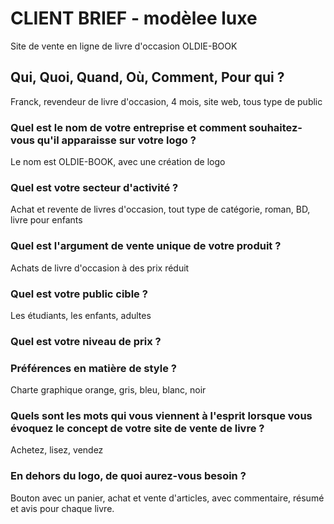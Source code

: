 # CLIENT BRIEF - modèlee luxe

Site de vente en ligne de livre d'occasion OLDIE-BOOK
## Qui, Quoi, Quand, Où, Comment, Pour qui ?
Franck, revendeur de livre d'occasion, 4 mois, site web, tous type de public

### Quel est le nom de votre entreprise et comment souhaitez-vous qu'il apparaisse sur votre logo ?
Le nom est OLDIE-BOOK, avec une création de logo

### Quel est votre secteur d'activité ?
Achat et revente de livres d'occasion, tout type de catégorie, roman, BD, livre pour enfants


### Quel est l'argument de vente unique de votre produit ?
Achats de livre d'occasion à des prix réduit


### Quel est votre public cible ?
Les étudiants, les enfants, adultes


### Quel est votre niveau de prix ?



### Préférences en matière de style ?
Charte graphique orange, gris, bleu, blanc, noir


### Quels sont les mots qui vous viennent à l'esprit lorsque vous évoquez le concept de votre site de vente de livre ?
Achetez, lisez, vendez

### En dehors du logo, de quoi aurez-vous besoin ?
Bouton avec un panier, achat et vente d'articles, avec commentaire, résumé et avis pour chaque livre.


